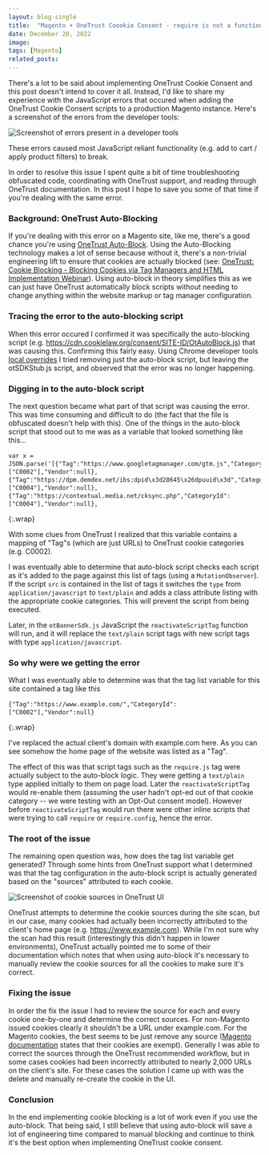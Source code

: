 ```yaml
---
layout: blog-single
title:  "Magento + OneTrust Coookie Consent - require is not a function"
date: December 20, 2022
image: 
tags: [Magento]
related_posts:
---
```


There's a lot to be said about implementing OneTrust Cookie Consent and this post doesn't intend to cover it all. Instead, I'd like to share my experience with the JavaScript errors that occured when adding the OneTrust Cookie Consent scripts to a production Magento instance. Here's a screenshot of the errors from the developer tools:

<img
  class="rounded shadow"
  src="/img/blog/magento-onetrust-require-is-not-a-function/require-is-not-a-function-dev-tools@1x.png"
  srcset="/img/blog/magento-onetrust-require-is-not-a-function/require-is-not-a-function-dev-tools@1x.png 1x, /img/blog/magento-onetrust-require-is-not-a-function/require-is-not-a-function-dev-tools@2x.png 2x"
  alt="Screenshot of errors present in a developer tools">

<!-- excerpt_separator -->

These errors caused most JavaScript reliant functionality (e.g. add to cart / apply product filters) to break.

In order to resolve this issue I spent quite a bit of time troubleshooting obfuscated code, coordinating with OneTrust support, and reading through OneTrust documentation. In this post I hope to save you some of that time if you're dealing with the same error.

### Background: OneTrust Auto-Blocking

If you're dealing with this error on a Magento site, like me, there's a good chance you're using [OneTrust Auto-Block](https://my.onetrust.com/articles/en_US/Knowledge/UUID-c5122557-2070-65cb-2612-f2752c0cc4aa). Using the Auto-Blocking technology makes a lot of sense because without it, there's a non-trivial engineering lift to ensure that cookies are actually blocked (see: [OneTrust: Cookie Blocking - Blocking Cookies via Tag Managers and HTML Implementation Webinar](https://community.cookiepro.com/s/article/Cookie-Blocking-Blocking-cookies-via-Tag-Managers-and-HTML?language=en_US)). Using auto-block in theory simplifies this as we can just have OneTrust automatically block scripts without needing to change anything within the website markup or tag manager configuration.

### Tracing the error to the auto-blocking script

When this error occured I confirmed it was specifically the auto-blocking script (e.g. https://cdn.cookielaw.org/consent/SITE-ID/OtAutoBlock.js) that was causing this. 
Confirming this fairly easy. Using Chrome developer tools [local overrides](https://developer.chrome.com/blog/new-in-devtools-65/#overrides) I tried removing just the auto-block script, but leaving the otSDKStub.js script, and observed that the error was no longer happening.

### Digging in to the auto-block script

The next question became what part of that script was causing the error. This was time consuming and difficult to do (the fact that the file is obfuscated doesn't help with this). One of the things in the auto-block script that stood out to me was as a variable that looked something like this...

```
var x = JSON.parse('[{"Tag":"https://www.googletagmanager.com/gtm.js","CategoryId":["C0002"],"Vendor":null},{"Tag":"https://dpm.demdex.net/ibs:dpid\x3d28645\x26dpuuid\x3d","CategoryId":["C0004"],"Vendor":null},{"Tag":"https://contextual.media.net/cksync.php","CategoryId":["C0004"],"Vendor":null},
```
{:.wrap}

With some clues from OneTrust I realized that this variable contains a mapping of "Tag"s (which are just URLs) to OneTrust cookie categories (e.g. C0002).

I was eventually able to determine that auto-block script  checks each script as it's added to the page against this list of tags (using a `MutationObserver`). If the script `src` is contained in the list of tags it switches the `type` from `application/javascript` to `text/plain` and adds a class attribute listing with the appropriate cookie categories. This will prevent the script from being executed.

Later, in the `otBannerSdk.js` JavaScript the `reactivateScriptTag` function will run, and it will replace the `text/plain` script tags with new script tags with type `application/javascript`.

### So why were we getting the error

What I was eventually able to determine was that the tag list variable for this site contained a tag like this

```
{"Tag":"https://www.example.com/","CategoryId":["C0002"],"Vendor":null}
```
{:.wrap}

I've replaced the actual client's domain with example.com here. As you can see somehow the home page of the website was listed as a "Tag".

The effect of this was that script tags such as the `require.js` tag were actually subject to the auto-block logic. They were getting a `text/plain` type applied initially to them on page load. Later the `reactivateScriptTag` would re-enable them (assuming the user hadn't opt-ed out of that cookie category -- we were testing with an Opt-Out consent model). However before `reactivateScriptTag` would run there were other inline scripts that were trying to call `require` or `require.config`, hence the error.

### The root of the issue

The remaining open question was, how does the tag list variable get generated? Through some hints from OneTrust support what I determined was that the tag configuration in the auto-block script is actually generated based on the "sources" attributed to each cookie.

<img
  class="rounded shadow"
  src="/img/blog/magento-onetrust-require-is-not-a-function/onetrust-cookie-sources@1x.png"
  srcset="/img/blog/magento-onetrust-require-is-not-a-function/onetrust-cookie-sources@1x.png 1x, /img/blog/magento-onetrust-require-is-not-a-function/onetrust-cookie-sources@2x.png 2x"
  alt="Screenshot of cookie sources in OneTrust UI">

OneTrust attempts to determine the cookie sources during the site scan, but in our case, many cookies had actually been incorrectly attributed to the client's home page (e.g. https://www.example.com). While I'm not sure why the scan had this result (interestingly this didn't happen in lower environments), OneTrust actually pointed me to some of their documentation which notes that when using auto-block it's necessary to manually review the cookie sources for all the cookies to make sure it's correct.

### Fixing the issue

In order the fix the issue I had to review the source for each and every cookie one-by-one and determine the correct sources. For non-Magento issued cookies clearly it shouldn't be a URL under example.com. For the Magento cookies, the best seems to be just remove any source ([Magento documentation](https://docs.magento.com/user-guide/v2.3/stores/cookie-reference.html) states that their cookies are exempt). Generally I was able to correct the sources through the OneTrust recommended workflow, but in some cases cookies had been incorrectly attributed to nearly 2,000 URLs on the client's site. For these cases the solution I came up with was the delete and manually re-create the cookie in the UI.

### Conclusion

In the end implementing cookie blocking is a lot of work even if you use the auto-block. That being said, I still believe that using auto-block will save a lot of engineering time compared to manual blocking and continue to think it's the best option when implementing OneTrust cookie consent.